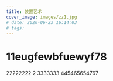 ```yaml
---
title: 装置艺术
cover_image: images/zz1.jpg
# date: 2020-06-23 16:14:03
# tags:
---
```


# 11eugfewbfuewyf78
22222222
2
3333333
445465654767